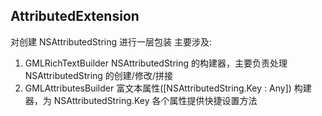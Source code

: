## AttributedExtension
对创建 NSAttributedString 进行一层包装
主要涉及:
1. GMLRichTextBuilder NSAttributedString 的构建器，主要负责处理 NSAttributedString 的创建/修改/拼接
2. GMLAttributesBuilder 富文本属性([NSAttributedString.Key : Any]) 构建器，为 NSAttributedString.Key 各个属性提供快捷设置方法

